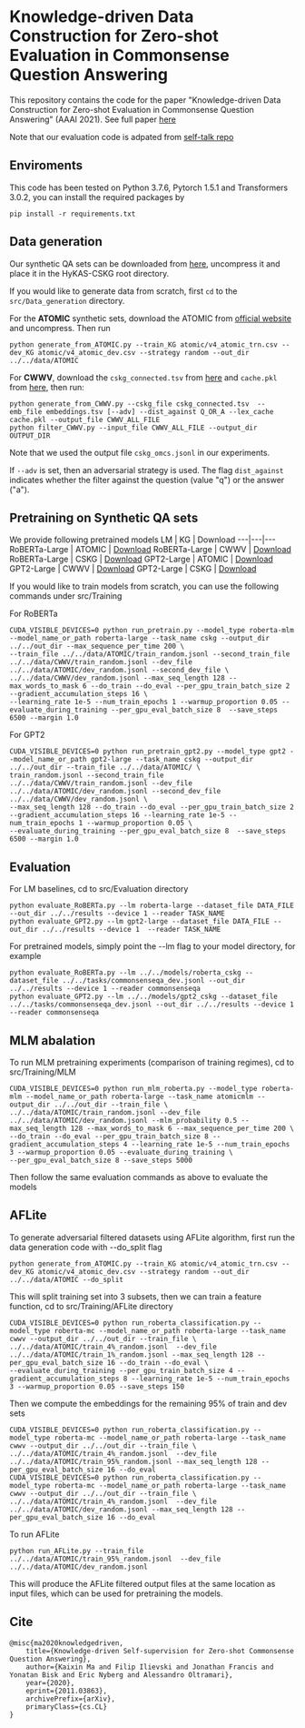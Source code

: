 # Knowledge-driven Data Construction for Zero-shot Evaluation in Commonsense Question Answering
This repository contains the code for the paper "Knowledge-driven Data Construction for Zero-shot Evaluation in Commonsense Question Answering" (AAAI 2021). See full paper [here](https://arxiv.org/abs/2011.03863)

Note that our evaluation code is adpated from [self-talk repo](https://github.com/vered1986/self_talk)

## Enviroments
This code has been tested on Python 3.7.6, Pytorch 1.5.1 and Transformers 3.0.2, you can install the required packages by 
```
pip install -r requirements.txt
```

## Data generation
Our synthetic QA sets can be downloaded from [here](https://drive.google.com/file/d/1qp2Exh88m1LT8iyDvt8TOAXhGdHQhP2B/view?usp=sharing), uncompress it and place it in the HyKAS-CSKG root directory.

If you would like to generate data from scratch, first `cd` to the `src/Data_generation` directory.

For the **ATOMIC** synthetic sets, download the ATOMIC from [official website](https://homes.cs.washington.edu/~msap/atomic/) and uncompress.
Then run
```
python generate_from_ATOMIC.py --train_KG atomic/v4_atomic_trn.csv --dev_KG atomic/v4_atomic_dev.csv --strategy random --out_dir ../../data/ATOMIC  
```

For **CWWV**, download the `cskg_connected.tsv` from [here](https://drive.google.com/file/d/11TiW3pAHnt6l8yuIWpowzOMuM8fq7ff6/view?usp=sharing) and `cache.pkl` from [here](https://drive.google.com/file/d/19tcSaKi-Efz8IH-HX0oBkYtalnqOseZj/view?usp=sharing), then run:
```
python generate_from_CWWV.py --cskg_file cskg_connected.tsv  --emb_file embeddings.tsv [--adv] --dist_against Q_OR_A --lex_cache cache.pkl --output_file CWWV_ALL_FILE
python filter_CWWV.py --input_file CWWV_ALL_FILE --output_dir OUTPUT_DIR
```

Note that we used the output file `cskg_omcs.jsonl` in our experiments.

If `--adv` is set, then an adversarial strategy is used. The flag `dist_against` indicates whether the filter against the question (value "q") or the answer ("a").


## Pretraining on Synthetic QA sets
We provide following pretrained models 
LM | KG | Download
---|---|---
RoBERTa-Large | ATOMIC | [Download](https://drive.google.com/file/d/1oTYV5YZRlXtMSZW9_pTjyMn6o8yrPU2N/view?usp=sharing)
RoBERTa-Large | CWWV | [Download](https://drive.google.com/file/d/1Ot-x3WJoFWYUTyyDSMeG2CrKDmCTggxM/view?usp=sharing)
RoBERTa-Large | CSKG | [Download](https://drive.google.com/file/d/1nfWtIfrQk4REp7oGUyyn1ShT7aEvMI9E/view?usp=sharing)
GPT2-Large | ATOMIC | [Download](https://drive.google.com/file/d/1lENyTTBogmRIK_M7cu_uxeD8AiWBo7Ko/view?usp=sharing)
GPT2-Large | CWWV | [Download](https://drive.google.com/file/d/1dnqdW-5d6tULZfDaejViVrjuNx-nY8sP/view?usp=sharing)
GPT2-Large | CSKG | [Download](https://drive.google.com/file/d/1VUBAxtyKElmbNTxSkIdPjR88PkEjbc-2/view?usp=sharing)

If you would like to train models from scratch, you can use the following commands under src/Training

For RoBERTa
```
CUDA_VISIBLE_DEVICES=0 python run_pretrain.py --model_type roberta-mlm --model_name_or_path roberta-large --task_name cskg --output_dir ../../out_dir --max_sequence_per_time 200 \
--train_file ../../data/ATOMIC/train_random.jsonl --second_train_file ../../data/CWWV/train_random.jsonl --dev_file ../../data/ATOMIC/dev_random.jsonl --second_dev_file \
../../data/CWWV/dev_random.jsonl --max_seq_length 128 --max_words_to_mask 6 --do_train --do_eval --per_gpu_train_batch_size 2 --gradient_accumulation_steps 16 \
--learning_rate 1e-5 --num_train_epochs 1 --warmup_proportion 0.05 --evaluate_during_training --per_gpu_eval_batch_size 8  --save_steps 6500 --margin 1.0
```
For GPT2 
```
CUDA_VISIBLE_DEVICES=0 python run_pretrain_gpt2.py --model_type gpt2 --model_name_or_path gpt2-large --task_name cskg --output_dir ../../out_dir --train_file ../../data/ATOMIC/ \
train_random.jsonl --second_train_file ../../data/CWWV/train_random.jsonl --dev_file ../../data/ATOMIC/dev_random.jsonl --second_dev_file ../../data/CWWV/dev_random.jsonl \
--max_seq_length 128 --do_train --do_eval --per_gpu_train_batch_size 2 --gradient_accumulation_steps 16 --learning_rate 1e-5 --num_train_epochs 1 --warmup_proportion 0.05 \
--evaluate_during_training --per_gpu_eval_batch_size 8  --save_steps 6500 --margin 1.0
```

## Evaluation
For LM baselines, cd to src/Evaluation directory
```
python evaluate_RoBERTa.py --lm roberta-large --dataset_file DATA_FILE --out_dir ../../results --device 1 --reader TASK_NAME
python evaluate_GPT2.py --lm gpt2-large --dataset_file DATA_FILE --out_dir ../../results --device 1  --reader TASK_NAME
```
For pretrained models, simply point the --lm flag to your model directory, for example 
```
python evaluate_RoBERTa.py --lm ../../models/roberta_cskg --dataset_file ../../tasks/commonsenseqa_dev.jsonl --out_dir ../../results --device 1 --reader commonsenseqa
python evaluate_GPT2.py --lm ../../models/gpt2_cskg --dataset_file ../../tasks/commonsenseqa_dev.jsonl --out_dir ../../results --device 1  --reader commonsenseqa
```

## MLM abalation
To run MLM pretraining experiments (comparison of training regimes), cd to src/Training/MLM 
```
CUDA_VISIBLE_DEVICES=0 python run_mlm_roberta.py --model_type roberta-mlm --model_name_or_path roberta-large --task_name atomicmlm --output_dir ../../out_dir --train_file \
../../data/ATOMIC/train_random.jsonl --dev_file ../../data/ATOMIC/dev_random.jsonl --mlm_probability 0.5 --max_seq_length 128 --max_words_to_mask 6 --max_sequence_per_time 200 \
--do_train --do_eval --per_gpu_train_batch_size 8 --gradient_accumulation_steps 4 --learning_rate 1e-5 --num_train_epochs 3 --warmup_proportion 0.05 --evaluate_during_training \
--per_gpu_eval_batch_size 8 --save_steps 5000
```
Then follow the same evaluation commands as above to evaluate the models

## AFLite
To generate adversarial filtered datasets using AFLite algorithm, first run the data generation code with --do_split flag 
```
python generate_from_ATOMIC.py --train_KG atomic/v4_atomic_trn.csv --dev_KG atomic/v4_atomic_dev.csv --strategy random --out_dir ../../data/ATOMIC --do_split 
```
This will split training set into 3 subsets, then we can train a feature function, cd to src/Training/AFLite directory
```
CUDA_VISIBLE_DEVICES=0 python run_roberta_classification.py --model_type roberta-mc --model_name_or_path roberta-large --task_name cwwv --output_dir ../../out_dir --train_file \
../../data/ATOMIC/train_4%_random.jsonl  --dev_file ../../data/ATOMIC/train_1%_random.jsonl --max_seq_length 128 --per_gpu_eval_batch_size 16 --do_train --do_eval \
--evaluate_during_training --per_gpu_train_batch_size 4 --gradient_accumulation_steps 8 --learning_rate 1e-5 --num_train_epochs 3 --warmup_proportion 0.05 --save_steps 150 
```
Then we compute the embeddings for the remaining 95% of train and dev sets 
```
CUDA_VISIBLE_DEVICES=0 python run_roberta_classification.py --model_type roberta-mc --model_name_or_path roberta-large --task_name cwwv --output_dir ../../out_dir --train_file \
../../data/ATOMIC/train_4%_random.jsonl  --dev_file ../../data/ATOMIC/train_95%_random.jsonl --max_seq_length 128 --per_gpu_eval_batch_size 16 --do_eval
CUDA_VISIBLE_DEVICES=0 python run_roberta_classification.py --model_type roberta-mc --model_name_or_path roberta-large --task_name cwwv --output_dir ../../out_dir --train_file \
../../data/ATOMIC/train_4%_random.jsonl  --dev_file ../../data/ATOMIC/dev_random.jsonl --max_seq_length 128 --per_gpu_eval_batch_size 16 --do_eval
```
To run AFLite 
```
python run_AFLite.py --train_file ../../data/ATOMIC/train_95%_random.jsonl  --dev_file ../../data/ATOMIC/dev_random.jsonl 
```
This will produce the AFLite filtered output files at the same location as input files, which can be used for pretraining the models. 

## Cite 
```
@misc{ma2020knowledgedriven,
    title={Knowledge-driven Self-supervision for Zero-shot Commonsense Question Answering},
    author={Kaixin Ma and Filip Ilievski and Jonathan Francis and Yonatan Bisk and Eric Nyberg and Alessandro Oltramari},
    year={2020},
    eprint={2011.03863},
    archivePrefix={arXiv},
    primaryClass={cs.CL}
}
```
